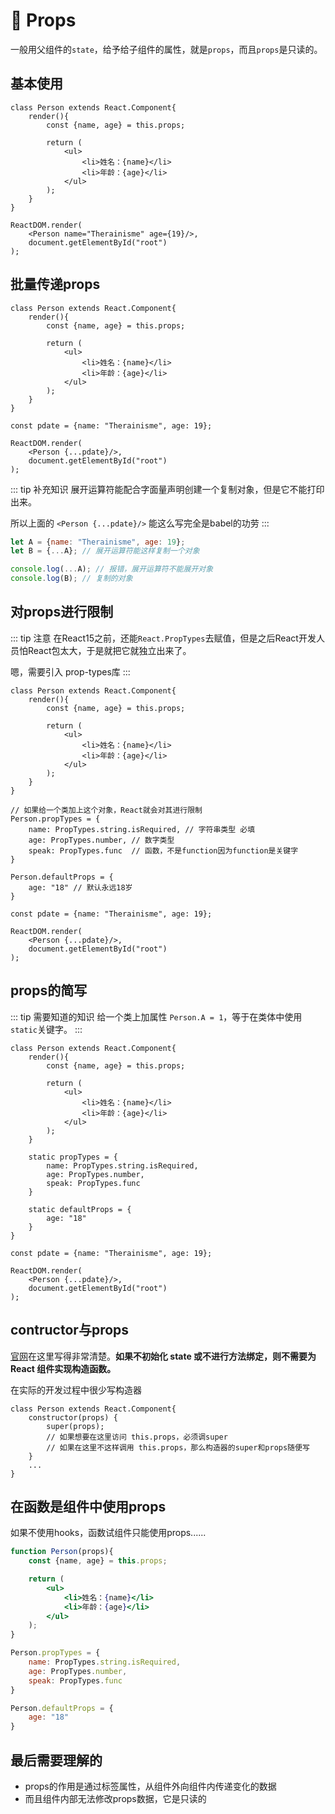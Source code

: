 # 🍊 Props 

一般用父组件的`state`，给予给子组件的属性，就是`props`，而且`props`是只读的。

## 基本使用 

```jsx{3,7-8,15}
class Person extends React.Component{
    render(){
        const {name, age} = this.props;

        return (
            <ul>
                <li>姓名：{name}</li>
                <li>年龄：{age}</li>
            </ul>
        );   
    }
}

ReactDOM.render(
    <Person name="Therainisme" age={19}/>, 
    document.getElementById("root")
);
```

## 批量传递props 

```jsx{14,17}
class Person extends React.Component{
    render(){
        const {name, age} = this.props;

        return (
            <ul>
                <li>姓名：{name}</li>
                <li>年龄：{age}</li>
            </ul>
        );   
    }
}

const pdate = {name: "Therainisme", age: 19};

ReactDOM.render(
    <Person {...pdate}/>, 
    document.getElementById("root")
);
```

::: tip 补充知识
展开运算符能配合字面量声明创建一个复制对象，但是它不能打印出来。

所以上面的 `<Person {...pdate}/>` 能这么写完全是babel的功劳
:::

```js
let A = {name: "Therainisme", age: 19};
let B = {...A}; // 展开运算符能这样复制一个对象

console.log(...A); // 报错，展开运算符不能展开对象
console.log(B); // 复制的对象
```

## 对props进行限制

::: tip 注意
在React15之前，还能`React.PropTypes`去赋值，但是之后React开发人员怕React包太大，于是就把它就独立出来了。

嗯，需要引入 prop-types库
:::

```jsx{14-23}
class Person extends React.Component{
    render(){
        const {name, age} = this.props;

        return (
            <ul>
                <li>姓名：{name}</li>
                <li>年龄：{age}</li>
            </ul>
        );   
    }
}

// 如果给一个类加上这个对象，React就会对其进行限制
Person.propTypes = {
    name: PropTypes.string.isRequired, // 字符串类型 必填
    age: PropTypes.number, // 数字类型
    speak: PropTypes.func  // 函数，不是function因为function是关键字
}

Person.defaultProps = {
    age: "18" // 默认永远18岁
}

const pdate = {name: "Therainisme", age: 19};

ReactDOM.render(
    <Person {...pdate}/>, 
    document.getElementById("root")
);
```

## props的简写

::: tip 需要知道的知识
给一个类上加属性 `Person.A = 1`，等于在类体中使用`static`关键字。
:::

```jsx{13-21}
class Person extends React.Component{
    render(){
        const {name, age} = this.props;

        return (
            <ul>
                <li>姓名：{name}</li>
                <li>年龄：{age}</li>
            </ul>
        );   
    }

    static propTypes = {
        name: PropTypes.string.isRequired,
        age: PropTypes.number,
        speak: PropTypes.func
    }

    static defaultProps = {
        age: "18"
    }
}

const pdate = {name: "Therainisme", age: 19};

ReactDOM.render(
    <Person {...pdate}/>, 
    document.getElementById("root")
);
```

## contructor与props

[官网](https://zh-hans.reactjs.org/docs/react-component.html?#constructor)在这里写得非常清楚。**如果不初始化 state 或不进行方法绑定，则不需要为 React 组件实现构造函数。**

在实际的开发过程中很少写构造器

```jsx{2-6}
class Person extends React.Component{
    constructor(props) {
        super(props);
        // 如果想要在这里访问 this.props，必须调super
        // 如果在这里不这样调用 this.props，那么构造器的super和props随便写
    }
    ...
}
```

## 在函数是组件中使用props

如果不使用hooks，函数试组件只能使用props......

```jsx
function Person(props){
    const {name, age} = this.props;

    return (
        <ul>
            <li>姓名：{name}</li>
            <li>年龄：{age}</li>
        </ul>
    );   
}

Person.propTypes = {
    name: PropTypes.string.isRequired,
    age: PropTypes.number, 
    speak: PropTypes.func 
}

Person.defaultProps = {
    age: "18"
}
```

## 最后需要理解的

* props的作用是通过标签属性，从组件外向组件内传递变化的数据
* 而且组件内部无法修改props数据，它是只读的
